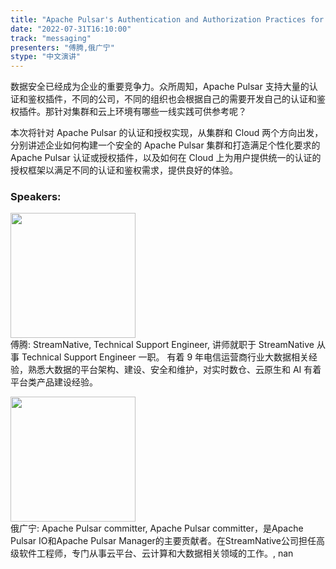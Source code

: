```yaml
---
title: "Apache Pulsar's Authentication and Authorization Practices for Clusters and Cloud"
date: "2022-07-31T16:10:00"
track: "messaging"
presenters: "傅腾,俄广宁"
stype: "中文演讲"
---
```

数据安全已经成为企业的重要竞争力。众所周知，Apache Pulsar 支持大量的认证和鉴权插件，不同的公司，不同的组织也会根据自己的需要开发自己的认证和鉴权插件。那针对集群和云上环境有哪些一线实践可供参考呢？

本次将针对 Apache Pulsar 的认证和授权实现，从集群和 Cloud 两个方向出发，分别讲述企业如何构建一个安全的 Apache Pulsar 集群和打造满足个性化要求的 Apache Pulsar 认证或授权插件，以及如何在 Cloud 上为用户提供统一的认证的授权框架以满足不同的认证和鉴权需求，提供良好的体验。
 ### Speakers: 
 <img src="images/speaker/1216.png" width="200" /><br>傅腾: StreamNative, Technical Support Engineer, 讲师就职于 StreamNative 从事 Technical Support Engineer 一职。
有着 9 年电信运营商行业大数据相关经验，熟悉大数据的平台架构、建设、安全和维护，对实时数仓、云原生和 AI 有着平台类产品建设经验。

 <img src="images/speaker/1216_2.png" width="200" /><br>俄广宁: Apache Pulsar committer, Apache Pulsar committer，是Apache Pulsar IO和Apache Pulsar Manager的主要贡献者。在StreamNative公司担任高级软件工程师，专门从事云平台、云计算和大数据相关领域的工作。, nan

 